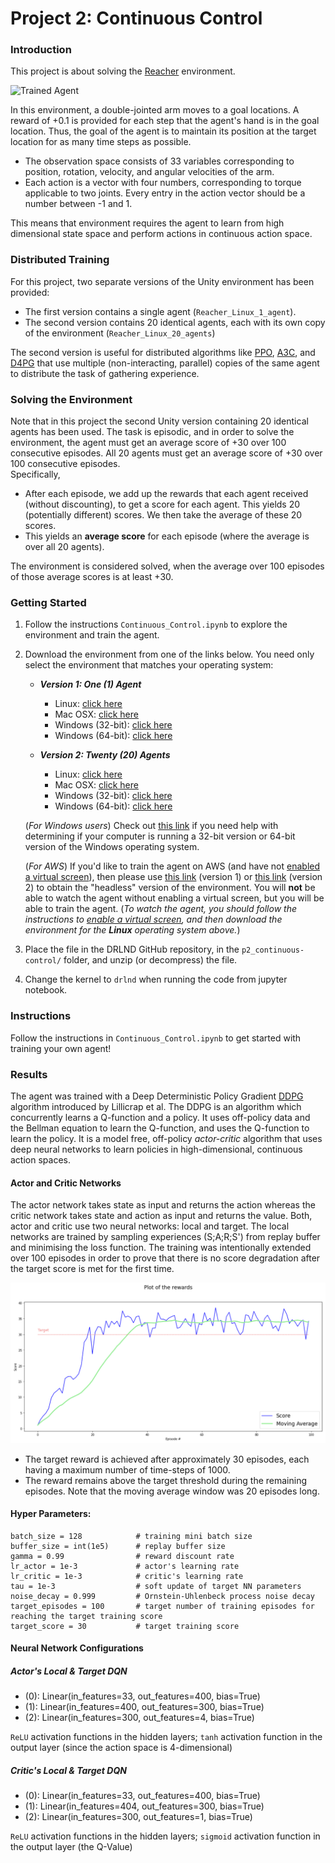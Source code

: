 [//]: # (Image References)

[image1]: https://user-images.githubusercontent.com/10624937/43851024-320ba930-9aff-11e8-8493-ee547c6af349.gif "Trained Agent"
[image2]: https://user-images.githubusercontent.com/10624937/43851646-d899bf20-9b00-11e8-858c-29b5c2c94ccc.png "Crawler"


# Project 2: Continuous Control

### Introduction

This project is about solving the [Reacher](https://github.com/Unity-Technologies/ml-agents/blob/master/docs/Learning-Environment-Examples.md#reacher) environment.

![Trained Agent][image1]

In this environment, a double-jointed arm moves to a goal locations. A reward of +0.1 is provided for each step that the agent's hand is in the goal location. Thus, the goal of the agent is to maintain its position at the target location for as many time steps as possible.

- The observation space consists of 33 variables corresponding to position, rotation, velocity, and angular velocities of the arm. 
- Each action is a vector with four numbers, corresponding to torque applicable to two joints. Every entry in the action vector should be a number between -1 and 1.

This means that environment requires the agent to learn from high dimensional state space and perform actions in continuous action space.

### Distributed Training

For this project, two separate versions of the Unity environment has been provided:
- The first version contains a single agent (`Reacher_Linux_1_agent`).
- The second version contains 20 identical agents, each with its own copy of the environment (`Reacher_Linux_20_agents`)  

The second version is useful for distributed algorithms like [PPO](https://arxiv.org/pdf/1707.06347.pdf), [A3C](https://arxiv.org/pdf/1602.01783.pdf), and [D4PG](https://openreview.net/pdf?id=SyZipzbCb) that use multiple (non-interacting, parallel) copies of the same agent to distribute the task of gathering experience.  

### Solving the Environment

Note that in this project the second Unity version containing 20 identical agents has been used.
The task is episodic, and in order to solve the environment, the agent must get an average score of +30 over 100 consecutive episodes.
All 20 agents must get an average score of +30 over 100 consecutive episodes.  
Specifically,
- After each episode, we add up the rewards that each agent received (without discounting), to get a score for each agent.  This yields 20 (potentially different) scores.  We then take the average of these 20 scores. 
- This yields an **average score** for each episode (where the average is over all 20 agents).

The environment is considered solved, when the average over 100 episodes of those average scores is at least +30. 

### Getting Started
1. Follow the instructions `Continuous_Control.ipynb` to explore the environment and train the agent.

2. Download the environment from one of the links below.  You need only select the environment that matches your operating system:

    - **_Version 1: One (1) Agent_**
        - Linux: [click here](https://s3-us-west-1.amazonaws.com/udacity-drlnd/P2/Reacher/one_agent/Reacher_Linux.zip)
        - Mac OSX: [click here](https://s3-us-west-1.amazonaws.com/udacity-drlnd/P2/Reacher/one_agent/Reacher.app.zip)
        - Windows (32-bit): [click here](https://s3-us-west-1.amazonaws.com/udacity-drlnd/P2/Reacher/one_agent/Reacher_Windows_x86.zip)
        - Windows (64-bit): [click here](https://s3-us-west-1.amazonaws.com/udacity-drlnd/P2/Reacher/one_agent/Reacher_Windows_x86_64.zip)

    - **_Version 2: Twenty (20) Agents_**
        - Linux: [click here](https://s3-us-west-1.amazonaws.com/udacity-drlnd/P2/Reacher/Reacher_Linux.zip)
        - Mac OSX: [click here](https://s3-us-west-1.amazonaws.com/udacity-drlnd/P2/Reacher/Reacher.app.zip)
        - Windows (32-bit): [click here](https://s3-us-west-1.amazonaws.com/udacity-drlnd/P2/Reacher/Reacher_Windows_x86.zip)
        - Windows (64-bit): [click here](https://s3-us-west-1.amazonaws.com/udacity-drlnd/P2/Reacher/Reacher_Windows_x86_64.zip)
    
    (_For Windows users_) Check out [this link](https://support.microsoft.com/en-us/help/827218/how-to-determine-whether-a-computer-is-running-a-32-bit-version-or-64) if you need help with determining if your computer is running a 32-bit version or 64-bit version of the Windows operating system.

    (_For AWS_) If you'd like to train the agent on AWS (and have not [enabled a virtual screen](https://github.com/Unity-Technologies/ml-agents/blob/master/docs/Training-on-Amazon-Web-Service.md)), then please use [this link](https://s3-us-west-1.amazonaws.com/udacity-drlnd/P2/Reacher/one_agent/Reacher_Linux_NoVis.zip) (version 1) or [this link](https://s3-us-west-1.amazonaws.com/udacity-drlnd/P2/Reacher/Reacher_Linux_NoVis.zip) (version 2) to obtain the "headless" version of the environment.  You will **not** be able to watch the agent without enabling a virtual screen, but you will be able to train the agent.  (_To watch the agent, you should follow the instructions to [enable a virtual screen](https://github.com/Unity-Technologies/ml-agents/blob/master/docs/Training-on-Amazon-Web-Service.md), and then download the environment for the **Linux** operating system above._)

3. Place the file in the DRLND GitHub repository, in the `p2_continuous-control/` folder, and unzip (or decompress) the file. 

4. Change the kernel to `drlnd` when running the code from jupyter notebook.

### Instructions

Follow the instructions in `Continuous_Control.ipynb` to get started with training your own agent!  

### Results

The agent was trained with a Deep Deterministic Policy Gradient [DDPG](https://lilianweng.github.io/lil-log/2018/04/08/policy-gradient-algorithms.html#ddpg) algorithm introduced by Lillicrap et al.
The DDPG is an algorithm which concurrently learns a Q-function and a policy. It uses off-policy data and the Bellman equation to learn the Q-function, and uses the Q-function to learn the policy.
It is a model free, off-policy _actor-critic_ algorithm that uses deep neural networks to learn policies in high-dimensional, continuous action spaces.

#### Actor and Critic Networks
The actor network takes state as input and returns the action whereas the critic network takes state and action as input and returns the value. 
Both, actor and critic use two neural networks: local and target.
The local networks are trained by sampling experiences (S;A;R;S') from replay buffer and minimising the loss function.
The training was intentionally extended over 100 episodes in order to prove that there is no score degradation after the target score is met for the first time.

![Fig 2](ddpg-multi-agent-training.png) 
- The target reward is achieved after approximately 30 episodes, each having a maximum number of time-steps of 1000.
- The reward remains above the target threshold during the remaining episodes.
Note that the moving average window was 20 episodes long.

#### Hyper Parameters:
    batch_size = 128            # training mini batch size
    buffer_size = int(1e5)      # replay buffer size
    gamma = 0.99                # reward discount rate
    lr_actor = 1e-3             # actor's learning rate
    lr_critic = 1e-3            # critic's learning rate
    tau = 1e-3                  # soft update of target NN parameters
    noise_decay = 0.999         # Ornstein-Uhlenbeck process noise decay
    target_episodes = 100       # target number of training episodes for reaching the target training score
    target_score = 30           # target training score

#### Neural Network Configurations
##### Actor's Local & Target DQN
  - (0): Linear(in_features=33, out_features=400, bias=True)
  - (1): Linear(in_features=400, out_features=300, bias=True)
  - (2): Linear(in_features=300, out_features=4, bias=True)
  
`ReLU` activation functions in the hidden layers; `tanh` activation function in the output layer (since the action space is 4-dimensional)

##### Critic's Local & Target DQN
  - (0): Linear(in_features=33, out_features=400, bias=True)
  - (1): Linear(in_features=404, out_features=300, bias=True)
  - (2): Linear(in_features=300, out_features=1, bias=True)

`ReLU` activation functions in the hidden layers; `sigmoid` activation function in the output layer (the Q-Value)